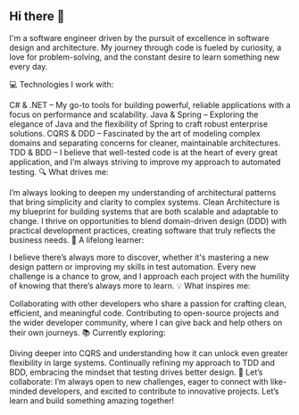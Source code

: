## Hi there 👋
I'm a software engineer driven by the pursuit of excellence in software design and architecture. My journey through code is fueled by curiosity, a love for problem-solving, and the constant desire to learn something new every day.

💻 Technologies I work with:

C# & .NET – My go-to tools for building powerful, reliable applications with a focus on performance and scalability.
Java & Spring – Exploring the elegance of Java and the flexibility of Spring to craft robust enterprise solutions.
CQRS & DDD – Fascinated by the art of modeling complex domains and separating concerns for cleaner, maintainable architectures.
TDD & BDD – I believe that well-tested code is at the heart of every great application, and I’m always striving to improve my approach to automated testing.
🔍 What drives me:

I’m always looking to deepen my understanding of architectural patterns that bring simplicity and clarity to complex systems.
Clean Architecture is my blueprint for building systems that are both scalable and adaptable to change.
I thrive on opportunities to blend domain-driven design (DDD) with practical development practices, creating software that truly reflects the business needs.
🌱 A lifelong learner:

I believe there’s always more to discover, whether it's mastering a new design pattern or improving my skills in test automation.
Every new challenge is a chance to grow, and I approach each project with the humility of knowing that there’s always more to learn.
💡 What inspires me:

Collaborating with other developers who share a passion for crafting clean, efficient, and meaningful code.
Contributing to open-source projects and the wider developer community, where I can give back and help others on their own journeys.
📚 Currently exploring:

Diving deeper into CQRS and understanding how it can unlock even greater flexibility in large systems.
Continually refining my approach to TDD and BDD, embracing the mindset that testing drives better design.
🤝 Let’s collaborate:
I’m always open to new challenges, eager to connect with like-minded developers, and excited to contribute to innovative projects. Let’s learn and build something amazing together!
